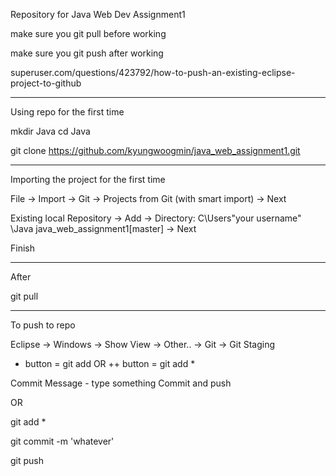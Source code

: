 Repository for Java Web Dev Assignment1

make sure you git pull before working

make sure you git push after working

superuser.com/questions/423792/how-to-push-an-existing-eclipse-project-to-github

-----------------------------------------------------------
Using repo for the first time

mkdir Java
cd Java

git clone https://github.com/kyungwoogmin/java_web_assignment1.git

-----------------------------------------------------------
Importing the project for the first time

File -> Import -> Git -> Projects from Git (with smart import) -> Next

Existing local Repository -> Add
 -> Directory: C\Users\"your username" \Java java_web_assignment1[master] -> Next

Finish

-----------------------------------------------------------
After

git pull

-----------------------------------------------------------
To push to repo

Eclipse -> Windows -> Show View -> Other.. -> Git -> Git Staging

+ button = git add
OR 
++ button = git add *

Commit Message - type something
Commit and push

OR

git add *

git commit -m 'whatever'

git push


